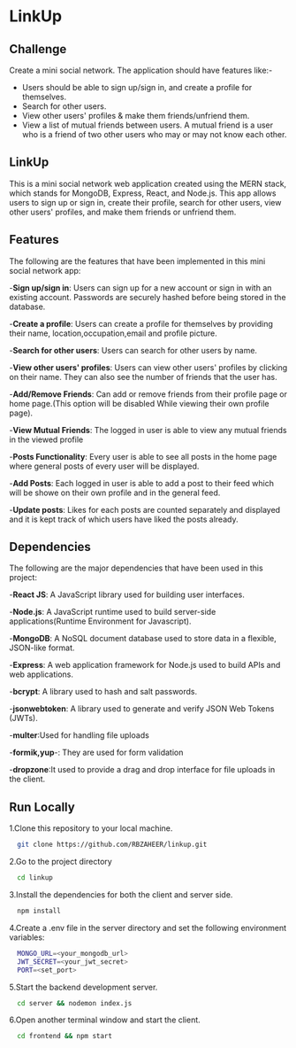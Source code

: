 # LinkUp

## Challenge

Create a mini social network. The application should have features like:-

- Users should be able to sign up/sign in, and create a profile for themselves.
- Search for other users.
- View other users' profiles & make them friends/unfriend them.
- View a list of mutual friends between users. A mutual friend is a user who is a friend of two other users who may or may not know each other.

## LinkUp

This is a mini social network web application created using the MERN stack, which stands for MongoDB, Express, React, and Node.js. This app allows users to sign up or sign in, create their profile, search for other users, view other users' profiles, and make them friends or unfriend them.

## Features

The following are the features that have been implemented in this mini social network app:

-**Sign up/sign in**: Users can sign up for a new account or sign in with an existing account. Passwords are securely hashed before being stored in the database.

-**Create a profile**: Users can create a profile for themselves by providing their name, location,occupation,email and profile picture.

-**Search for other users**: Users can search for other users by name.

-**View other users' profiles**: Users can view other users' profiles by clicking on their name. They can also see the number of friends that the user has.

-**Add/Remove Friends**: Can add or remove friends from their profile page or home page.(This option will be disabled While viewing their own profile page).

-**View Mutual Friends**: The logged in user is able to view any mutual friends in the viewed profile

-**Posts Functionality**: Every user is able to see all posts in the home page where general posts of every user will be displayed.

-**Add Posts**: Each logged in user is able to add a post to their feed which will be showe on their own profile and in the general feed.

-**Update posts**: Likes for each posts are counted separately and displayed and it is kept track of which users have liked the posts already.

## Dependencies

The following are the major dependencies that have been used in this project:

-**React JS**: A JavaScript library used for building user interfaces.

-**Node.js**: A JavaScript runtime used to build server-side applications(Runtime Environment for Javascript).

-**MongoDB**: A NoSQL document database used to store data in a flexible, JSON-like format.

-**Express**: A web application framework for Node.js used to build APIs and web applications.

-**bcrypt**: A library used to hash and salt passwords.

-**jsonwebtoken**: A library used to generate and verify JSON Web Tokens (JWTs).

-**multer**:Used for handling file uploads

-**formik,yup**-: They are used for form validation

-**dropzone**:It used to provide a drag and drop interface for file uploads in the client.

## Run Locally

1.Clone this repository to your local machine.

```bash
  git clone https://github.com/RBZAHEER/linkup.git
```

2.Go to the project directory

```bash
  cd linkup
```

3.Install the dependencies for both the client and server side.

```bash
  npm install
```

4.Create a .env file in the server directory and set the following environment variables:

```bash
  MONGO_URL=<your_mongodb_url>
  JWT_SECRET=<your_jwt_secret>
  PORT=<set_port>
```

5.Start the backend development server.

```bash
  cd server && nodemon index.js
```

6.Open another terminal window and start the client.

```bash
  cd frontend && npm start
```
